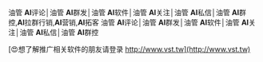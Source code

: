 油管 **AI**评论│油管 **AI**群发│油管 **AI**软件│油管 **AI**关注│油管 **AI**私信│油管 **AI**群控,**AI**拉群行销,**AI**营销,**AI**拓客
油管 **AI**评论│油管 **AI**群发│油管 **AI**软件│油管 **AI**关注│油管 **AI**私信│油管 **AI**群控

[😍想了解推广相关软件的朋友请登录 http://www.vst.tw](http://www.vst.tw)




